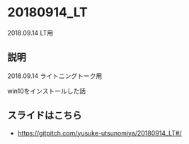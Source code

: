 # 20180914_LT
2018.09.14 LT用

## 説明

2018.09.14 ライトニングトーク用

win10をインストールした話

## スライドはこちら

* https://gitpitch.com/yusuke-utsunomiya/20180914_LT#/
